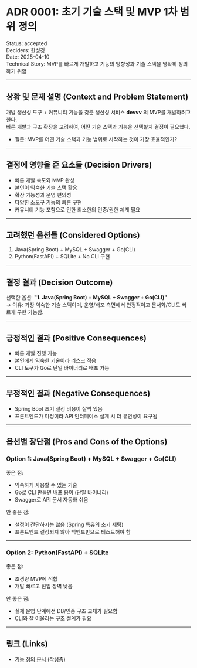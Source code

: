 # ADR 0001: 초기 기술 스택 및 MVP 1차 범위 정의

Status: accepted    
Deciders: 한성경   
Date: 2025-04-10    
Technical Story: MVP를 빠르게 개발하고 기능의 방향성과 기술 스택을 명확히 정의하기 위함   

---

## 상황 및 문제 설명 (Context and Problem Statement)

개발 생산성 도구 + 커뮤니티 기능을 갖춘 생산성 서비스 **devvv** 의 MVP를 개발하려고 한다.    
빠른 개발과 구조 확장을 고려하여, 어떤 기술 스택과 기능을 선택할지 결정이 필요했다.    
  
- 질문: MVP를 어떤 기술 스택과 기능 범위로 시작하는 것이 가장 효율적인가?

---

## 결정에 영향을 준 요소들 (Decision Drivers)
- 빠른 개발 속도와 MVP 완성
- 본인이 익숙한 기술 스택 활용
- 확장 가능성과 운영 편의성
- 다양한 소도구 기능의 빠른 구현
- 커뮤니티 기능 포함으로 인한 최소한의 인증/권한 체계 필요

---

## 고려했던 옵션들 (Considered Options)
1. Java(Spring Boot) + MySQL + Swagger + Go(CLI)  
2. Python(FastAPI) + SQLite + No CLI 구현

---

## 결정 결과 (Decision Outcome)
선택한 옵션: **"1. Java(Spring Boot) + MySQL + Swagger + Go(CLI)"**    
→ 이유: 가장 익숙한 기술 스택이며, 운영/배포 측면에서 안정적이고 문서화/CLI도 빠르게 구현 가능함.

---

## 긍정적인 결과 (Positive Consequences)
- 빠른 개발 진행 가능
- 본인에게 익숙한 기술이라 리스크 적음
- CLI 도구가 Go로 단일 바이너리로 배포 가능

---

## 부정적인 결과 (Negative Consequences)
- Spring Boot 초기 설정 비용이 살짝 있음
- 프론트엔드가 미정이라 API 인터페이스 설계 시 더 유연성이 요구됨

---
## 옵션별 장단점 (Pros and Cons of the Options)
### Option 1: Java(Spring Boot) + MySQL + Swagger + Go(CLI)

좋은 점:  
- 익숙하게 사용할 수 있는 기술
- Go로 CLI 만들면 배포 용이 (단일 바이너리)
- Swagger로 API 문서 자동화 쉬움

안 좋은 점:  
- 설정이 간단하지는 않음 (Spring 특유의 초기 세팅)
- 프론트엔드 결정되지 않아 백엔드만으로 테스트해야 함

---
### Option 2: Python(FastAPI) + SQLite

좋은 점:  
- 초경량 MVP에 적합
- 개발 빠르고 진입 장벽 낮음

안 좋은 점:  
- 실제 운영 단계에선 DB/인증 구조 교체가 필요함
- CLI와 잘 어울리는 구조 설계가 필요

---

## 링크 (Links)
- [기능 정의 문서 (작성중)]()
